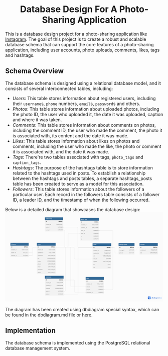 <h1 align="center"> Database Design For A Photo-Sharing Application </h1>


This is a database design project for a photo-sharing application like [Instagram](https://www.instagram.com/). The goal of this project is to create a robust and scalable database schema that can support the core features of a photo-sharing application, including user accounts, photo uploads, comments, likes, tags and hashtags.

## Schema Overview

The database schema is designed using a relational database model, and it consists of several interconnected tables, including:

- *Users*: This table stores information about registered users, including their `username`s, `phone` numbers, `email`s, `password`s and others.
- *Photos*: This table stores information about uploaded photos, including the photo ID, the user who uploaded it, the date it was uploaded, caption and where it was taken.
- *Comments*: This table stores information about comments on photos, including the comment ID, the user who made the comment, the photo it is associated with, its content and the date it was made.
- *Likes*: This table stores information about likes on photos and comments, including the user who made the like, the photo or comment it is associated with, and the date it was made.
- *Tags*: There're two tables associated with tags, `photo_tags` and `caption_tags`.
- *Hashtags*: The purpose of the hashtags table is to store information related to the hashtags used in posts. To establish a relationship between the hashtags and posts tables, a separate hashtags_posts table has been created to serve as a model for this association.
- *Followers*: This table stores information about the followers of a particular user. Each record in the followers table consists of a follower ID, a leader ID, and the timestamp of when the following occurred.

Below is a detailed diagram that showcases the database design:
![design diagram](./design.png)

The diagram has been created using dbdiagram special syntax, which can be found in the dbdiagram.md file or [here](https://dbdiagram.io/d/641309ff296d97641d8879af).

## Implementation

The database schema is implemented using the PostgreSQL relational database management system.

<!-- TODO: ## Design Considerations and Rationale -->

